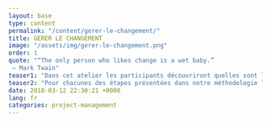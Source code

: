 ```yaml
---
layout: base
type: content
permalink: "/content/gerer-le-changement/"
title: GERER LE CHANGEMENT
image: "/assets/img/gerer-le-changement.png"
order: 1
quote: "“The only person who likes change is a wet baby.”
 – Mark Twain"
teaser1: "Dans cet atelier les participants découvriront quelles sont les mécaniques universelles auxquelles chacun fait face lorsqu’un changement perturbe son environnement."
teaser2: "Pour chacunes des étapes présentées dans notre méthodologie les participants prendront des pour-actions concrets  leur permettant de piloter le changement plutôt que de le subir."
date: 2018-03-12 22:30:21 +0000
lang: fr
categories: project-management
---
```

